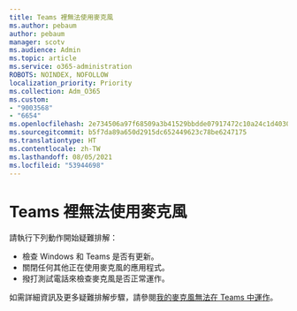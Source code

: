 ```yaml
---
title: Teams 裡無法使用麥克風
ms.author: pebaum
author: pebaum
manager: scotv
ms.audience: Admin
ms.topic: article
ms.service: o365-administration
ROBOTS: NOINDEX, NOFOLLOW
localization_priority: Priority
ms.collection: Adm_O365
ms.custom:
- "9003568"
- "6654"
ms.openlocfilehash: 2e734506a97f68509a3b41529bbdde07917472c10a24c1d40305fdad7feff41a
ms.sourcegitcommit: b5f7da89a650d2915dc652449623c78be6247175
ms.translationtype: HT
ms.contentlocale: zh-TW
ms.lasthandoff: 08/05/2021
ms.locfileid: "53944698"
---
```

# <a name="microphone-isnt-working-in-teams"></a>Teams 裡無法使用麥克風

請執行下列動作開始疑難排解：

- 檢查 Windows 和 Teams 是否有更新。
- 關閉任何其他正在使用麥克風的應用程式。
- 撥打測試電話來檢查麥克風是否正常運作。

如需詳細資訊及更多疑難排解步驟，請參閱[我的麥克風無法在 Teams 中運作](https://support.microsoft.com/office/666d1123-9dd0-4a31-ad2e-a758b204f33a)。
